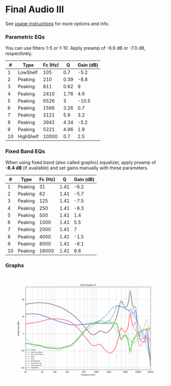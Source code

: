 # Final Audio III
See [usage instructions](https://github.com/jaakkopasanen/AutoEq#usage) for more options and info.

### Parametric EQs
You can use filters 1-5 or 1-10. Apply preamp of -6.9 dB or -7.0 dB, respectively.

|   # | Type      |   Fc (Hz) |    Q |   Gain (dB) |
|-----|-----------|-----------|------|-------------|
|   1 | LowShelf  |       105 | 0.7  |        -5.2 |
|   2 | Peaking   |       210 | 0.39 |        -8.8 |
|   3 | Peaking   |       811 | 0.62 |         9   |
|   4 | Peaking   |      2410 | 1.78 |         4.9 |
|   5 | Peaking   |      6526 | 3    |       -10.5 |
|   6 | Peaking   |      1566 | 3.26 |         0.7 |
|   7 | Peaking   |      3121 | 5.9  |         3.2 |
|   8 | Peaking   |      3942 | 4.34 |        -5.2 |
|   9 | Peaking   |      5221 | 4.96 |         1.9 |
|  10 | HighShelf |     10000 | 0.7  |         2.5 |

### Fixed Band EQs
When using fixed band (also called graphic) equalizer, apply preamp of **-8.4 dB** (if available) and set gains manually with these parameters.

|   # | Type    |   Fc (Hz) |    Q |   Gain (dB) |
|-----|---------|-----------|------|-------------|
|   1 | Peaking |        31 | 1.41 |        -6.2 |
|   2 | Peaking |        62 | 1.41 |        -5.7 |
|   3 | Peaking |       125 | 1.41 |        -7.5 |
|   4 | Peaking |       250 | 1.41 |        -6.3 |
|   5 | Peaking |       500 | 1.41 |         1.4 |
|   6 | Peaking |      1000 | 1.41 |         5.5 |
|   7 | Peaking |      2000 | 1.41 |         7   |
|   8 | Peaking |      4000 | 1.41 |        -1.5 |
|   9 | Peaking |      8000 | 1.41 |        -6.1 |
|  10 | Peaking |     16000 | 1.41 |         8.6 |

### Graphs
![](./Final%20Audio%20III.png)
